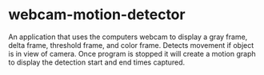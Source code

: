 # webcam-motion-detector
 An application that uses  the computers webcam to display a gray frame, delta frame, threshold frame, and color frame. Detects movement if object is in view of camera. Once program is stopped it will create a motion graph to display the detection start and end times captured.
